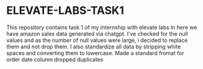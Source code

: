 # ELEVATE-LABS-TASK1
This repository contains task 1 of my internship  with elevate labs
In here we have amazon sales data generated via chatgpt.
I've checked for the null values and as the number of null values were large, i decided to replace them and not drop them.
I also standardize all data by stripping white spaces and converting them to lowercase.
Made a standard fromat for order date column
dropped duplicates
